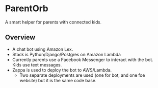 # ParentOrb
A smart helper for parents with connected kids.

## Overview

- A chat bot using Amazon Lex.
- Stack is Python/Django/Postgres on Amazon Lambda
- Currently parents use a Facebook Messenger to interact with the bot. Kids use text messages.
- Zappa is used to deploy the bot to AWS/Lambda.
    - Two separate deployments are used (one for bot, and one foe website) but it is the same code base.

